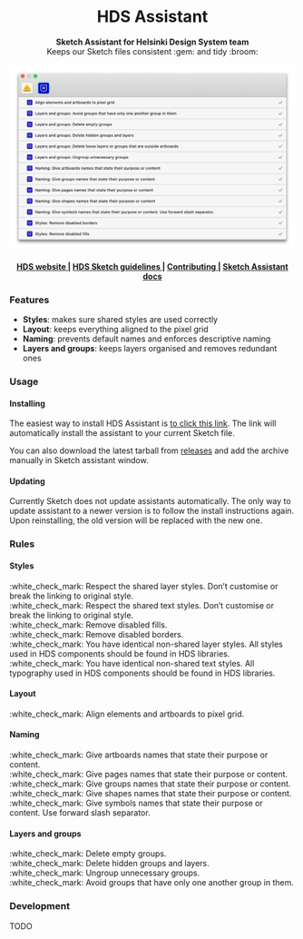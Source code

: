 <h1 align="center">HDS Assistant</h1>

<div align="center">
  <strong>Sketch Assistant for Helsinki Design System team</strong>
</div>
<div align="center">
  Keeps our Sketch files consistent :gem: and tidy :broom:
</div>

<p align="center">
  <img src="./img/readme-image.png" alt="Helsinki Design System Assistant for Sketch" width="738">
</p>

<div align="center">
  <h4>
    <a href="hds.hel.fi">
      HDS website
    </a>
    <span> | </span>
    <a href="hds.hel.fi">
      HDS Sketch guidelines
    </a>
    <span> | </span>
    <a href="https://github.com/YerkoPalma/awesome-choo">
      Contributing
    </a>
    <span> | </span>
    <a href="https://developer.sketch.com/assistants/">
      Sketch Assistant docs
    </a>
  </h4>
</div>

### Features

- **Styles**: makes sure shared styles are used correctly 
- **Layout**: keeps everything aligned to the pixel grid
- **Naming**: prevents default names and enforces descriptive naming
- **Layers and groups**: keeps layers organised and removes redundant ones

### Usage

#### Installing
The easiest way to install HDS Assistant is [to click this link](sketch://add-assistant?url=https://github.com/ronijaakkola/hds-assistant/releases/latest/download/hds-assistant.tgz). The link will automatically install the assistant to your current Sketch file.

You can also download the latest tarball from [releases](https://github.com/ronijaakkola/hds-assistant/releases/latest) and add the archive manually in Sketch assistant window.

#### Updating
Currently Sketch does not update assistants automatically. The only way to update assistant to a newer version is to follow the install instructions again. Upon reinstalling, the old version will be replaced with the new one.

### Rules

#### Styles
<p>
<span>:white_check_mark:</span> Respect the shared layer styles. Don’t customise or break the linking to original style. <br />
<span>:white_check_mark:</span> Respect the shared text styles. Don’t customise or break the linking to original style. <br />
<span>:white_check_mark:</span> Remove disabled fills. <br />
<span>:white_check_mark:</span> Remove disabled borders. <br />
<span>:white_check_mark:</span> You have identical non-shared layer styles. All styles used in HDS components should be found in HDS libraries. <br />
<span>:white_check_mark:</span> You have identical non-shared text styles. All typography used in HDS components should be found in HDS libraries. <br />
<p>

#### Layout
<p>
<span>:white_check_mark:</span> Align elements and artboards to pixel grid. <br />
<p>

#### Naming
<p>
<span>:white_check_mark:</span> Give artboards names that state their purpose or content. <br />
<span>:white_check_mark:</span> Give pages names that state their purpose or content. <br />
<span>:white_check_mark:</span> Give groups names that state their purpose or content. <br />
<span>:white_check_mark:</span> Give shapes names that state their purpose or content. <br />
<span>:white_check_mark:</span> Give symbols names that state their purpose or content. Use forward slash separator. <br />
<p>

#### Layers and groups
<p>
<span>:white_check_mark:</span> Delete empty groups. <br />
<span>:white_check_mark:</span> Delete hidden groups and layers. <br />
<span>:white_check_mark:</span> Ungroup unnecessary groups. <br />
<span>:white_check_mark:</span> Avoid groups that have only one another group in them. <br />
<p>

### Development

TODO